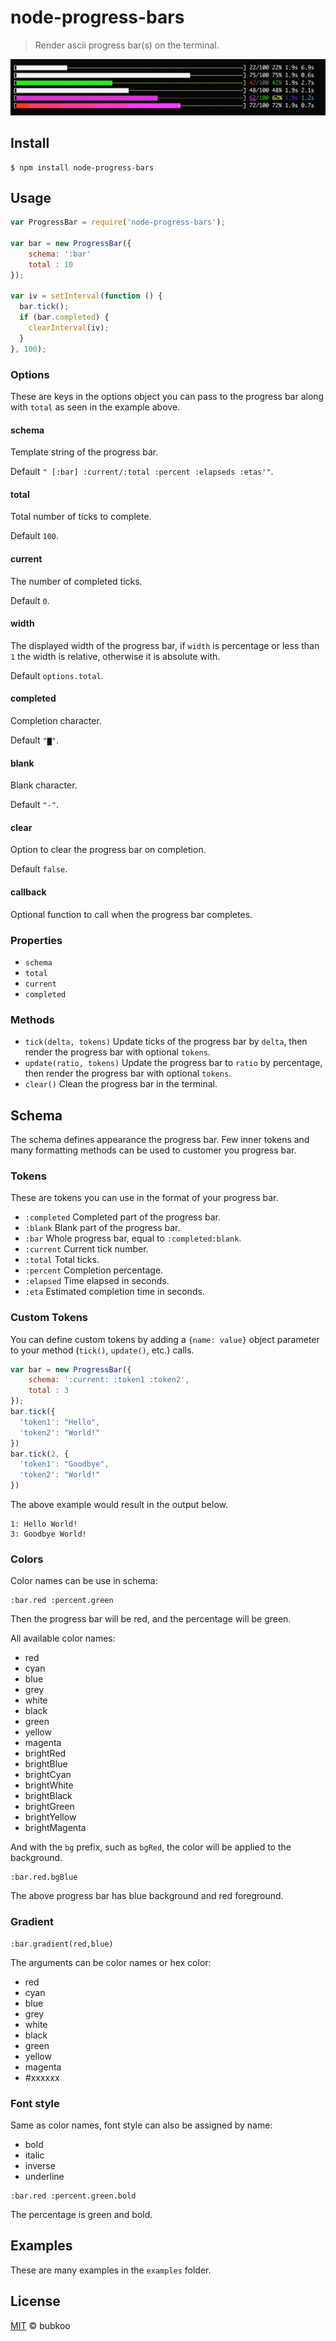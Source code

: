 # node-progress-bars

> Render ascii progress bar(s) on the terminal.

![snapshot](snapshot.gif?raw=true)

## Install

```
$ npm install node-progress-bars
```

## Usage

```javascript
var ProgressBar = require('node-progress-bars');

var bar = new ProgressBar({ 
    schema: ':bar'
    total : 10 
});

var iv = setInterval(function () {
  bar.tick();
  if (bar.completed) {
    clearInterval(iv);
  }
}, 100);
```

### Options

These are keys in the options object you can pass to the progress bar along with
`total` as seen in the example above.

#### schema

Template string of the progress bar. 

Default `" [:bar] :current/:total :percent :elapseds :etas'"`.

#### total

Total number of ticks to complete. 

Default `100`.

#### current

The number of completed ticks. 

Default `0`.

#### width
 
The displayed width of the progress bar, if `width` is percentage or less 
than `1` the width is relative, otherwise it is absolute with. 

Default `options.total`.


#### completed 

Completion character. 

Default `"▇"`.

#### blank 

Blank character. 

Default `"-"`.

#### clear 

Option to clear the progress bar on completion. 

Default `false`.

#### callback 

Optional function to call when the progress bar completes.


### Properties
 
 - `schema`
 - `total`
 - `current`
 - `completed`

### Methods

 - `tick(delta, tokens)` Update ticks of the progress bar by `delta`, then render the progress bar with optional `tokens`.
 - `update(ratio, tokens)` Update the progress bar to `ratio` by percentage, then render the progress bar with optional `tokens`.
 - `clear()` Clean the progress bar in the terminal.

## Schema

The schema defines appearance the progress bar. Few inner tokens and many 
formatting methods can be used to customer you progress bar.  

### Tokens

These are tokens you can use in the format of your progress bar.

- `:completed` Completed part of the progress bar.
- `:blank` Blank part of  the progress bar.
- `:bar` Whole progress bar, equal to `:completed:blank`.
- `:current` Current tick number.
- `:total` Total ticks.
- `:percent` Completion percentage.
- `:elapsed` Time elapsed in seconds.
- `:eta` Estimated completion time in seconds.

### Custom Tokens

You can define custom tokens by adding a `{name: value}` object parameter to your method (`tick()`, `update()`, etc.) calls.

```javascript
var bar = new ProgressBar({
    schema: ':current: :token1 :token2',
    total : 3 
});
bar.tick({
  'token1': "Hello",
  'token2': "World!"
})
bar.tick(2, {
  'token1': "Goodbye",
  'token2': "World!"
})
```

The above example would result in the output below.

```
1: Hello World!
3: Goodbye World!
```

### Colors

Color names can be use in schema:

```
:bar.red :percent.green
```

Then the progress bar will be red, and the percentage will be green.

All available color names:

- red
- cyan
- blue
- grey
- white
- black
- green
- yellow
- magenta
- brightRed
- brightBlue
- brightCyan
- brightWhite
- brightBlack
- brightGreen
- brightYellow
- brightMagenta

And with the `bg` prefix, such as `bgRed`, the color will be applied to the background.

```
:bar.red.bgBlue
```

The above progress bar has blue background and red foreground.

### Gradient

```
:bar.gradient(red,blue)
```

The arguments can be color names or hex color:

- red
- cyan
- blue
- grey
- white
- black
- green
- yellow
- magenta
- #xxxxxx


### Font style

Same as color names, font style can also be assigned by name:

- bold
- italic
- inverse
- underline

```
:bar.red :percent.green.bold
```

The percentage is green and bold.

## Examples

These are many examples in the `examples` folder.

## License

[MIT](https://github.com/bubkoo/ansi.js/blob/master/LICENSE) © bubkoo
